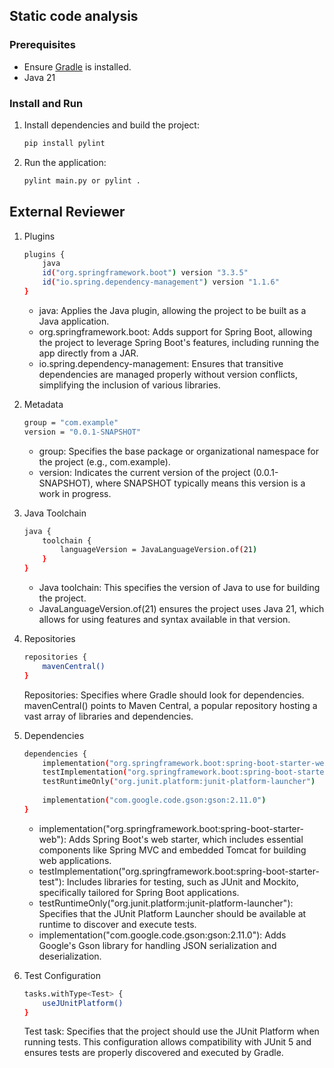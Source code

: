 ## Static code analysis

### Prerequisites
- Ensure [Gradle](https://gradle.org/install/) is installed.
- Java 21

### Install and Run
1. Install dependencies and build the project:
   ```bash
   pip install pylint
   ```
2. Run the application:
   ```bash
   pylint main.py or pylint .
   ```	

## External Reviewer

1. Plugins
   ```bash
   plugins {
       java
       id("org.springframework.boot") version "3.3.5"
       id("io.spring.dependency-management") version "1.1.6"
   }
   ```	
   - java: Applies the Java plugin, allowing the project to be built as a Java application.
   - org.springframework.boot: Adds support for Spring Boot, allowing the project to leverage Spring Boot's features, including running the app directly from a JAR.
   - io.spring.dependency-management: Ensures that transitive dependencies are managed properly without version conflicts, simplifying the inclusion of various libraries.
   
2. Metadata
   ```bash
   group = "com.example"
   version = "0.0.1-SNAPSHOT"
   ```
   - group: Specifies the base package or organizational namespace for the project (e.g., com.example).
   - version: Indicates the current version of the project (0.0.1-SNAPSHOT), where SNAPSHOT typically means this version is a work in progress.
   
3. Java Toolchain
   ```bash
   java {
       toolchain {
           languageVersion = JavaLanguageVersion.of(21)
       }
   }
   ```
   - Java toolchain: This specifies the version of Java to use for building the project.
   - JavaLanguageVersion.of(21) ensures the project uses Java 21, which allows for using features and syntax available in that version.
   
5. Repositories
   ```bash
   repositories {
       mavenCentral()
   }
   ```
   Repositories: Specifies where Gradle should look for dependencies. mavenCentral() points to Maven Central, a popular repository hosting a vast array of libraries and dependencies.
   
6. Dependencies
   ```bash
   dependencies {
       implementation("org.springframework.boot:spring-boot-starter-web")
       testImplementation("org.springframework.boot:spring-boot-starter-test")
       testRuntimeOnly("org.junit.platform:junit-platform-launcher")
       
       implementation("com.google.code.gson:gson:2.11.0")
   }
   ```
   - implementation("org.springframework.boot:spring-boot-starter-web"): Adds Spring Boot's web starter, which includes essential components like Spring MVC and embedded Tomcat for building web applications.
   - testImplementation("org.springframework.boot:spring-boot-starter-test"): Includes libraries for testing, such as JUnit and Mockito, specifically tailored for Spring Boot applications.
   - testRuntimeOnly("org.junit.platform:junit-platform-launcher"): Specifies that the JUnit Platform Launcher should be available at runtime to discover and execute tests.
   - implementation("com.google.code.gson:gson:2.11.0"): Adds Google's Gson library for handling JSON serialization and deserialization.
   
7. Test Configuration
   ```bash
   tasks.withType<Test> {
       useJUnitPlatform()
   }
   ```
   Test task: Specifies that the project should use the JUnit Platform when running tests. This configuration allows compatibility with JUnit 5 and ensures tests are properly discovered and executed by Gradle.
   
